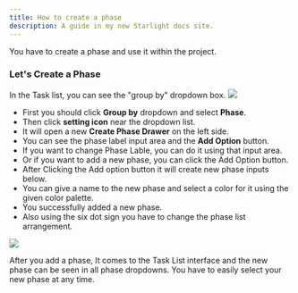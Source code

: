 ```yaml
---
title: How to create a phase
description: A guide in my new Starlight docs site.
---
```


You have to create a phase and use it within the project.

### Let's Create a Phase

In the Task list, you can see the "group by" dropdown box.
<img src="/group_by_phase.png" >

- First you should click **Group by** dropdown and select **Phase**.
- Then click **setting icon** near the dropdown list.
- It will open a new **Create Phase Drawer** on the left side.
- You can see the phase label input area and the **Add Option** button.
- If you want to change Phase Lable, you can do it using that input area.
- Or if you want to add a new phase, you can click the Add Option button.
- After Clicking the Add option button it will create new phase inputs below.
- You can give a name to the new phase and select a color for it using the given color palette.
- You successfully added a new phase.
- Also using the six dot sign you have to change the phase list arrangement.

<img src="/phase_add.png" >

After you add a phase, It comes to the Task List interface and the new phase can be seen in all phase dropdowns. You have to easily select your new phase at any time.

